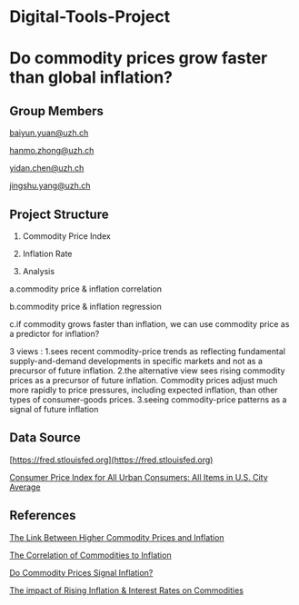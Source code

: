 # Digital-Tools-Project
# Do commodity prices grow faster than global inflation? 
## Group Members
baiyun.yuan@uzh.ch

hanmo.zhong@uzh.ch

yidan.chen@uzh.ch

jingshu.yang@uzh.ch

## Project Structure
1. Commodity Price Index

2. Inflation Rate

3. Analysis

a.commodity price & inflation correlation

b.commodity price & inflation regression

c.if commodity grows faster than inflation, we can use commodity price as a predictor for inflation? 

  3 views :
  1.sees recent commodity-price trends as reflecting fundamental supply-and-demand developments in specific markets and not as a precursor of future inflation. 
  2.the alternative view sees rising commodity prices as a precursor of future inflation. Commodity prices adjust much more rapidly to price pressures, including expected inflation, than other types of consumer-goods prices. 
  3.seeing commodity-price patterns as a signal of future inflation


## Data Source
[https://fred.stlouisfed.org](https://fred.stlouisfed.org)

[Consumer Price Index for All Urban Consumers: All Items in U.S. City Average](https://fred.stlouisfed.org/series/CPIAUCSL#0)

## References
[The Link Between Higher Commodity Prices and Inflation](https://research.stlouisfed.org/publications/economic-synopses/2021/09/08/the-link-between-higher-commodity-prices-and-inflation)

[The Correlation of Commodities to Inflation](https://www.investopedia.com/articles/investing/020816/importance-commodity-pricing-understanding-inflation.asp)

[Do Commodity Prices Signal Inflation?](https://www.clevelandfed.org/publications/economic-commentary/2011/ec-201108-do-commodity-prices-signal-inflation)

[The impact of Rising Inflation & Interest Rates on Commodities](https://www.youtube.com/watch?v=lW0PCAP4wJE)





